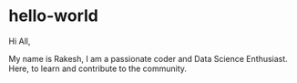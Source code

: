 # hello-world

Hi All,

My name is Rakesh, I am a passionate coder and Data Science Enthusiast. Here, to learn and contribute to the community.
